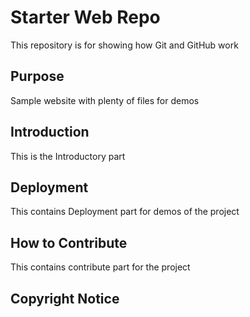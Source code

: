 # Starter Web Repo

This repository is for showing how Git and GitHub work

## Purpose

Sample website with plenty of files for demos

## Introduction

This is the Introductory part

## Deployment

This contains Deployment part for demos of the project

## How to Contribute

This contains contribute part for the project 

## Copyright Notice